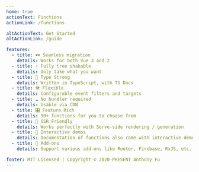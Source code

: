 ```yaml
---
home: true
actionText: Functions
actionLink: /functions

altActionText: Get Started
altActionLink: /guide

features:
  - title: 🕶 Seamless migration
    details: Works for both Vue 3 and 2
  - title: ⚡ Fully tree shakable
    details: Only take what you want
  - title: 🦾 Type Strong
    details: Written in TypeScript, with TS Docs
  - title: 🛠 Flexible
    details: Configurable event filters and targets
  - title: ☁️ No bundler required
    details: Usable via CDN
  - title: 🎛 Feature Rich
    details: 90+ functions for you to choose from
  - title: 🔋 SSR Friendly
    details: Works perfectly with Serve-side rendering / generation
  - title: 🎪 Interactive demos
    details: Documentation of functions also come with interactive demos!
  - title: 🔌 Add-ons
    details: Support various add-ons like Router, Firebase, RxJS, etc.

footer: MIT Licensed | Copyright © 2020-PRESENT Anthony Fu
---
```

